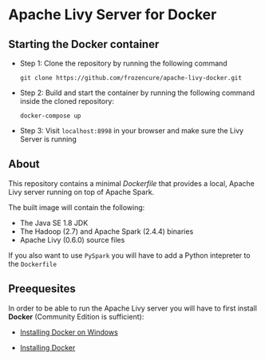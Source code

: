 # Apache Livy Server for Docker


## Starting the Docker container

* Step 1: Clone the repository by running the following command
    ```
    git clone https://github.com/frozencure/apache-livy-docker.git
    ```

* Step 2: Build and start the container by running the following command inside the cloned repository:
    ```
    docker-compose up
    ```

* Step 3: Visit `localhost:8998` in your browser and make sure the Livy Server is running

## About

This repository contains a minimal *Dockerfile* that provides a local, Apache Livy server running on top of Apache Spark.

The built image will contain the following:

* The Java SE 1.8 JDK
* The Hadoop (2.7) and Apache Spark (2.4.4) binaries
* Apache Livy (0.6.0) source files

If you also want to use `PySpark` you will have to add a Python intepreter to the `Dockerfile`

## Preequesites

In order to be able to run the Apache Livy server you will have to first install **Docker** (Community Edition is sufficient):

* [Installing Docker on Windows](https://docs.docker.com/docker-for-windows/install/)

* [Installing Docker](https://docs.docker.com/v17.09/engine/installation/)

